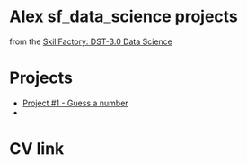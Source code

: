 # Alex sf_data_science projects

from the [SkillFactory: DST-3.0 Data Science](https://skillfactory.ru/data-science)

# Projects

* [Project #1 - Guess a number](https://github.com/Alex010alex/sf_data_science/tree/main/Project_0)
* 

# CV link